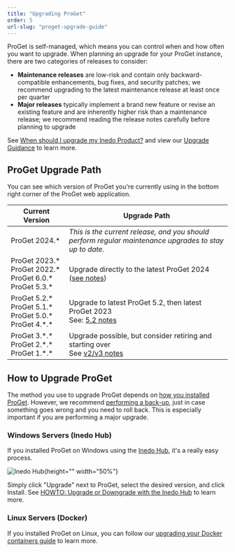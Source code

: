 ```yaml
---
title: "Upgrading ProGet"
order: 5
url-slug: "proget-upgrade-guide"
---
```


ProGet is self-managed, which means you can control when and how often you want to upgrade. When planning an upgrade for your ProGet instance, there are two categories of releases to consider:

* **Maintenance releases** are low-risk and contain only backward-compatible enhancements, bug fixes, and security patches; we recommend upgrading to the latest maintenance release at least once per quarter
* **Major releases** typically implement a brand new feature or revise an existing feature and are inherently higher risk than a maintenance release; we recommend reading the release notes carefully before planning to upgrade

See [When should I upgrade my Inedo Product?](/docs/installation/upgrading#when-should-i-upgrade-my-inedo-product) and view our [Upgrade Guidance](/docs/installation/upgrading#viewing-upgrade-guidance) to learn more.

## ProGet Upgrade Path
You can see which version of ProGet you're currently using in the bottom right corner of the ProGet web application.

| Current Version | Upgrade Path |
| --- | --- 
| ProGet&nbsp;2024.\* | *This is the current release, and you should perform regular maintenance upgrades to stay up to date.*
| ProGet&nbsp;2023.\*<br />ProGet&nbsp;2022.\*<br />ProGet 6.0.\*<br/>ProGet 5.3.\*  | Upgrade directly to the latest ProGet 2024 ([see notes](/docs/proget-upgrade-2024))
| ProGet 5.2.\*<br />ProGet 5.1.\* <br /> ProGet 5.0.\*<br />ProGet 4.\*.\* | Upgrade to latest ProGet 5.2, then latest ProGet 2023<br/>See: [5.2 notes](/docs/proget/installation/proget-upgrade-guide/proget-installation-and-maintenance-and-upgrade-notes-upgrading-to-proget-5-2)
| ProGet 3.\*.\* <br />ProGet 2.\*.\*<br />ProGet 1.\*.\* | Upgrade possible, but consider retiring and starting over<br/>See [v2/v3 notes](/docs/proget/installation/proget-upgrade-guide/proget-installation-and-maintenance-and-upgrade-notes-upgrading-from-proget-v2-and-v3)


## How to Upgrade ProGet

The method you use to upgrade ProGet depends on [how you installed ProGet](/docs/proget/installation/installation-guide). However, we recommend [performing a back-up](/docs/installation/backing-up-restoring), just in case something goes wrong and you need to roll back. This is especially important if you are performing a major upgrade.

### Windows Servers (Inedo Hub)
If you installed ProGet on Windows using the [Inedo Hub](/docs/installation/windows/desktophub-overview), it's a really easy process.

![Inedo Hub](/resources/docs/inedohub-upgradeproget.png){height="" width="50%"}

Simply click "Upgrade" next to ProGet, select the desired version, and click Install. See [HOWTO: Upgrade or Downgrade with the Inedo Hub](/docs/installation/windows/inedo-hub-upgrade-downgrade) to learn more.

### Linux Servers (Docker)

If you installed ProGet on Linux, you can follow our [upgrading your Docker containers guide](/docs/installation/linux/installation-upgrading-docker-containers) to learn more.
